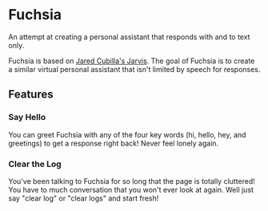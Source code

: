 # Fuchsia

An attempt at creating a personal assistant that responds with and to text only.

Fuchsia is based on [Jared Cubilla's Jarvis](https://github.com/jaredcubilla/jarvis). The goal of Fuchsia is to create a similar virtual personal assistant that isn't limited by speech for responses.

## Features

### Say Hello

You can greet Fuchsia with any of the four key words (hi, hello, hey, and greetings) to get a response right back! Never feel lonely again.

### Clear the Log

You've been talking to Fuchsia for so long that the page is totally cluttered! You have to much conversation that you won't ever look at again. Well just say "clear log" or "clear logs" and start fresh!